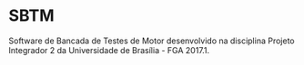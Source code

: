 # SBTM
Software de Bancada de Testes de Motor desenvolvido na disciplina Projeto Integrador 2 da Universidade de Brasília - FGA 2017.1.

